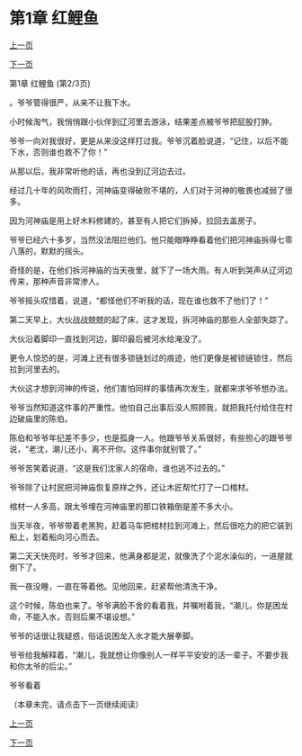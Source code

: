 <h1>第1章   红鲤鱼</h1>
            <div><p><a href="./0_%E7%AC%AC1%E7%AB%A0_%E7%BA%A2%E9%B2%A4%E9%B1%BC.md">上一页</a></p><p><a href="./2_%E7%AC%AC1%E7%AB%A0_%E7%BA%A2%E9%B2%A4%E9%B1%BC.md">下一页</a></p></div>
            <div><p>第1章   红鲤鱼 (第2/3页)</p><p>。爷爷管得很严，从来不让我下水。</p><p>小时候淘气，我悄悄跟小伙伴到辽河里去游泳，结果差点被爷爷把屁股打肿。</p><p>爷爷一向对我很好，更是从来没这样打过我。爷爷沉着脸说道，“记住，以后不能下水，否则谁也救不了你！”</p><p>从那以后，我非常听他的话，再也没到辽河边去过。</p><p>经过几十年的风吹雨打，河神庙变得破败不堪的，人们对于河神的敬畏也减弱了很多。</p><p>因为河神庙是用上好木料修建的，甚至有人把它们拆掉，拉回去盖房子。</p><p>爷爷已经六十多岁，当然没法阻拦他们。他只能眼睁睁看着他们把河神庙拆得七零八落的，默默的摇头。</p><p>奇怪的是，在他们拆河神庙的当天夜里，就下了一场大雨。有人听到哭声从辽河边传来，那种声音非常渗人。</p><p>爷爷摇头叹惜着，说道，“都怪他们不听我的话，现在谁也救不了他们了！”</p><p>第二天早上，大伙战战兢兢的起了床，这才发现，拆河神庙的那些人全部失踪了。</p><p>大伙沿着脚印一直找到河边，脚印最后被河水给淹没了。</p><p>更令人惊恐的是，河滩上还有很多锁链划过的痕迹，他们更像是被锁链锁住，然后拉到河里去的。</p><p>大伙这才想到河神的传说，他们害怕同样的事情再次发生，就都来求爷爷想办法。</p><p>爷爷当然知道这件事的严重性。他怕自己出事后没人照顾我，就把我托付给住在村边破庙里的陈伯。</p><p>陈伯和爷爷年纪差不多少，也是孤身一人。他跟爷爷关系很好，有些担心的跟爷爷说，“老沈，潮儿还小，离不开你。这件事你就别管了。”</p><p>爷爷苦笑着说道，“这是我们沈家人的宿命，谁也逃不过去的。”</p><p>爷爷除了让村民把河神庙恢复原样之外，还让木匠帮忙打了一口棺材。</p><p>棺材一人多高，跟太爷埋在河神庙里的那口铁箱倒是差不多大小。</p><p>当天半夜，爷爷带着老黑狗，赶着马车把棺材拉到河滩上，然后很吃力的把它装到船上，划着船向河心而去。</p><p>第二天天快亮时，爷爷才回来，他满身都是泥，就像洗了个泥水澡似的，一进屋就倒下了。</p><p>我一夜没睡，一直在等着他。见他回来，赶紧帮他清洗干净。</p><p>这个时候，陈伯也来了。爷爷满脸不舍的看着我，并嘱咐着我，“潮儿，你是困龙命，不能入水，否则后果不堪设想。”</p><p>爷爷的话很让我疑惑，俗话说困龙入水才能大展拳脚。</p><p>爷爷给我解释着，“潮儿，我就想让你像别人一样平平安安的活一辈子。不要步我和你太爷的后尘。”</p><p>爷爷看着</p><p>（本章未完，请点击下一页继续阅读）</p></div>
            <div><p><a href="./0_%E7%AC%AC1%E7%AB%A0_%E7%BA%A2%E9%B2%A4%E9%B1%BC.md">上一页</a></p><p><a href="./2_%E7%AC%AC1%E7%AB%A0_%E7%BA%A2%E9%B2%A4%E9%B1%BC.md">下一页</a></p></div>